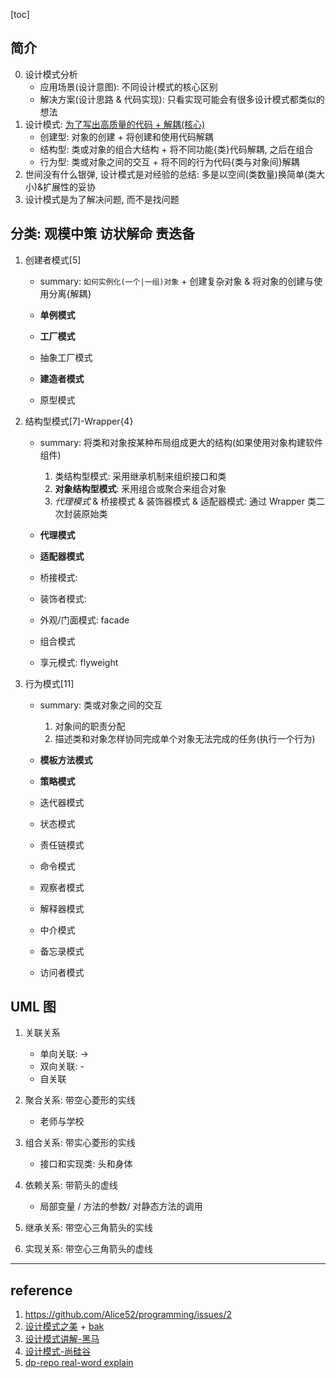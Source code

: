 [toc]

## 简介

0. 设计模式分析
   - 应用场景(设计意图): 不同设计模式的核心区别
   - 解决方案(设计思路 & 代码实现): 只看实现可能会有很多设计模式都类似的想法
1. 设计模式: [为了写出高质量的代码 + 解耦(核心)](../coding/readme.md)
   - 创建型: 对象的创建 + 将创建和使用代码解耦
   - 结构型: 类或对象的组合大结构 + 将不同功能{类}代码解耦, 之后在组合
   - 行为型: 类或对象之间的交互 + 将不同的行为代码{类与对象间}解耦
2. 世间没有什么银弹, 设计模式是对经验的总结: 多是以空间(类数量)换简单(类大小)&扩展性的妥协
3. 设计模式是为了解决问题, 而不是找问题

## 分类: **观模中策 访状解命 责迭备**

1. 创建者模式[5]

   - summary: `如何实例化(一个|一组)对象` + 创建复杂对象 & 将对象的创建与使用分离{解耦}

   - **单例模式**
   - **工厂模式**
   - 抽象工厂模式
   - **建造者模式**
   - 原型模式

2. 结构型模式[7]-Wrapper{4}

   - summary: 将类和对象按某种布局组成更大的结构(如果使用对象构建软件组件)

     1. 类结构型模式: 采用继承机制来组织接口和类
     2. **对象结构型模式**: 釆用组合或聚合来组合对象
     3. _代理模式_ & 桥接模式 & 装饰器模式 & 适配器模式: 通过 Wrapper 类二次封装原始类

   - **代理模式**
   - **适配器模式**
   - 桥接模式:
   - 装饰者模式:
   - 外观/门面模式: facade
   - 组合模式
   - 享元模式: flyweight

3. 行为模式[11]

   - summary: 类或对象之间的交互

     1. 对象间的职责分配
     2. 描述类和对象怎样协同完成单个对象无法完成的任务(执行一个行为)

   - **模板方法模式**
   - **策略模式**
   - 迭代器模式
   - 状态模式
   - 责任链模式
   - 命令模式
   - 观察者模式
   - 解释器模式
   - 中介模式
   - 备忘录模式
   - 访问者模式

## UML 图

1. 关联关系

   - 单向关联: →
   - 双向关联: -
   - 自关联

2. 聚合关系: 带空心菱形的实线

   - 老师与学校

3. 组合关系: 带实心菱形的实线

   - 接口和实现类: 头和身体

4. 依赖关系: 带箭头的虚线

   - 局部变量 / 方法的参数/ 对静态方法的调用

5. 继承关系: 带空心三角箭头的实线
6. 实现关系: 带空心三角箭头的虚线

---

## reference

1. https://github.com/Alice52/programming/issues/2
2. [设计模式之美](https://www.aliyundrive.com/drive/folder/62008661f37d5fd3b1df40a38d9108c4234f1dca) + [bak](https://time.geekbang.org/column/intro/100039001)
3. [设计模式讲解-黑马](https://github.com/Alice52/programming/issues/9)
4. [设计模式-尚硅谷](https://www.bilibili.com/video/BV1mG411K7Jj/)
5. [dp-repo real-word explain](./README-CN.md)
